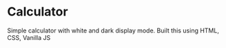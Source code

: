 # Calculator
Simple calculator with white and dark display mode. Built this using HTML, CSS, Vanilla JS 